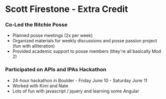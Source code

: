 # Scott Firestone - Extra Credit 

### Co-Led the Ritchie Posse
* Planned posse meetings (2x per week)
* Organized materials for weekly discussions and posse passion project (fun with alliteration)
* Provided academic support to posse members (they're all basically Mod 2)

### Participated on APIs and IPAs Hackathon
* 24-hour hackathon in Boulder - Friday June 10 - Saturday June 11 
* Worked with Kimi and Nate
* Lots of fun with javascript / jquery and learning some Angular
